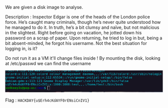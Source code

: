 We are given a disk image to analyse.

Description : Inspector Edgar is one of the heads of the London police force. He’s caught many criminals, though he’s never quite understood how he managed to do it. In truth, he’s a bit clumsy and naïve, but not malicious in the slightest. Right before going on vacation, he jotted down his password on a scrap of paper. Upon returning, he tried to log in but, being a bit absent-minded, he forgot his username. Not the best situation for logging in, is it?

Do not run it as a VM it'll change files inside !
By mounting the disk, looking at /etc/passwd we can find the username 

![iAGW](image4.png)

Flag : `HACKDAY{u$Erh4cKdAYF0rENsiCnIV1}`
